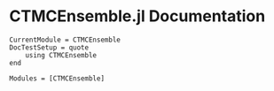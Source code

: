 # CTMCEnsemble.jl Documentation

```@meta
CurrentModule = CTMCEnsemble
DocTestSetup = quote
    using CTMCEnsemble
end
```

```@autodocs
Modules = [CTMCEnsemble]
```
